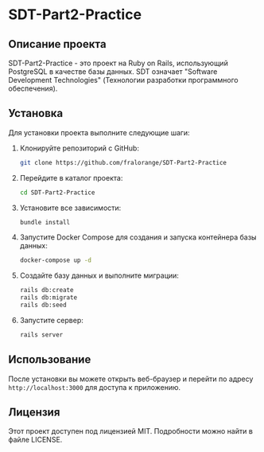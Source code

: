 # SDT-Part2-Practice

## Описание проекта

SDT-Part2-Practice - это проект на Ruby on Rails, использующий PostgreSQL в качестве базы данных. SDT означает "Software Development Technologies" (Технологии разработки программного обеспечения).

## Установка

Для установки проекта выполните следующие шаги:

1. Клонируйте репозиторий с GitHub:
    ```bash
    git clone https://github.com/fralorange/SDT-Part2-Practice
    ```
2. Перейдите в каталог проекта:
    ```bash
    cd SDT-Part2-Practice
    ```
3. Установите все зависимости:
    ```bash
    bundle install
    ```
4. Запустите Docker Compose для создания и запуска контейнера базы данных:
    ```bash
    docker-compose up -d
    ```
5. Создайте базу данных и выполните миграции:
    ```bash
    rails db:create
    rails db:migrate
    rails db:seed
    ```
6. Запустите сервер:
    ```bash
    rails server
    ```

## Использование

После установки вы можете открыть веб-браузер и перейти по адресу `http://localhost:3000` для доступа к приложению.

## Лицензия

Этот проект доступен под лицензией MIT. Подробности можно найти в файле LICENSE.
